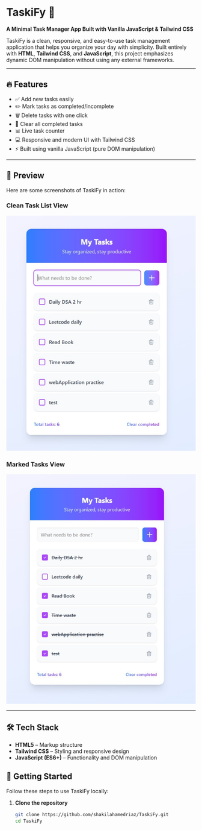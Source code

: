 # TaskiFy 📝  
**A Minimal Task Manager App Built with Vanilla JavaScript & Tailwind CSS**

TaskiFy is a clean, responsive, and easy-to-use task management application that helps you organize your day with simplicity. Built entirely with **HTML**, **Tailwind CSS**, and **JavaScript**, this project emphasizes dynamic DOM manipulation without using any external frameworks.

---

## 🔥 Features

- ✅ Add new tasks easily  
- ✏️ Mark tasks as completed/incomplete  
- 🗑️ Delete tasks with one click  
- 🧹 Clear all completed tasks  
- 📊 Live task counter  
- 💻 Responsive and modern UI with Tailwind CSS  
- ⚡ Built using vanilla JavaScript (pure DOM manipulation)  

---

## 📸 Preview

Here are some screenshots of TaskiFy in action:

### Clean Task List View
![Taskify Clean](./img-project/taskify-clean.jpg)

### Marked Tasks View
![Taskify Marked](./img-project/taskify-marked.jpg)

---

## 🛠️ Tech Stack

- **HTML5** – Markup structure  
- **Tailwind CSS** – Styling and responsive design  
- **JavaScript (ES6+)** – Functionality and DOM manipulation  



## 🚀 Getting Started

Follow these steps to use TaskiFy locally:

1. **Clone the repository**
   ```bash
   git clone https://github.com/shakilahamedriaz/TaskiFy.git
   cd TaskiFy
